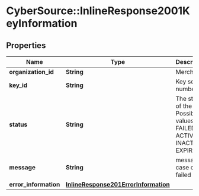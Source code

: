 # CyberSource::InlineResponse2001KeyInformation

## Properties
Name | Type | Description | Notes
------------ | ------------- | ------------- | -------------
**organization_id** | **String** | Merchant Id  | [optional] 
**key_id** | **String** | Key serial number  | [optional] 
**status** | **String** | The status of the key.  Possible values:  - FAILED  - ACTIVE  - INACTIVE  - EXPIRED  | [optional] 
**message** | **String** | message in case of failed key  | [optional] 
**error_information** | [**InlineResponse201ErrorInformation**](InlineResponse201ErrorInformation.md) |  | [optional] 


